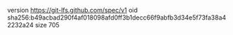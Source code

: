 version https://git-lfs.github.com/spec/v1
oid sha256:b49acbad290f4af018098afd0ff3b1decc66f9abfb3d34e5f73fa38a42232a24
size 705
